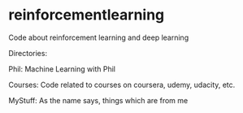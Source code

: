 # reinforcementlearning
Code about reinforcement learning and deep learning

Directories:

Phil: Machine Learning with Phil

Courses: Code related to courses on coursera, udemy, udacity, etc.

MyStuff: As the name says, things which are from me
